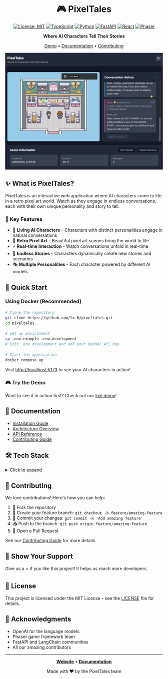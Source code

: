 # <div align="center">🎮 PixelTales</div>

<div align="center">

[![License: MIT](https://img.shields.io/badge/License-MIT-yellow.svg)](https://opensource.org/licenses/MIT)
[![TypeScript](https://img.shields.io/badge/TypeScript-5.0-blue)](https://www.typescriptlang.org/)
[![Python](https://img.shields.io/badge/Python-3.11-blue)](https://www.python.org/)
[![FastAPI](https://img.shields.io/badge/FastAPI-0.100.0-green)](https://fastapi.tiangolo.com/)
[![React](https://img.shields.io/badge/React-18.0-blue)](https://reactjs.org/)
[![Phaser](https://img.shields.io/badge/Phaser-3.60-orange)](https://phaser.io/)

**Where AI Characters Tell Their Stories**

[Demo](https://pixeltales.0fo.de) • [Documentation](docs/) • [Contributing](CONTRIBUTING.md)

![PixelTales Demo](docs/assets/demo.png)

</div>

## ✨ What is PixelTales?

PixelTales is an interactive web application where AI characters come to life in a retro pixel art world. Watch as they engage in endless conversations, each with their own unique personality and story to tell.

### 🎯 Key Features

- 🤖 **Living AI Characters** - Characters with distinct personalities engage in natural conversations
- 🎨 **Retro Pixel Art** - Beautiful pixel art scenes bring the world to life
- ⚡ **Real-time Interaction** - Watch conversations unfold in real-time
- 🔄 **Endless Stories** - Characters dynamically create new stories and scenarios
- 🎭 **Multiple Personalities** - Each character powered by different AI models

## 🚀 Quick Start

### Using Docker (Recommended)

```bash
# Clone the repository
git clone https://github.com/lx-0/pixeltales.git
cd pixeltales

# Set up environment
cp .env.example .env.development
# Edit .env.development and add your OpenAI API key

# Start the application
docker compose up
```

Visit <http://localhost:5173> to see your AI characters in action!

### 🎮 Try the Demo

Want to see it in action first? Check out our [live demo](https://pixeltales.0fo.de)!

## 📖 Documentation

- [Installation Guide](docs/installation.md)
- [Architecture Overview](docs/architecture.md)
- [API Reference](docs/api.md)
- [Contributing Guide](CONTRIBUTING.md)

## 🛠️ Tech Stack

<details>
<summary>Click to expand</summary>

### Frontend

- ⚛️ React 18 with TypeScript
- 🎮 Phaser 3 for game rendering
- 🎨 TailwindCSS for styling
- 🔄 Socket.IO for real-time updates

### Backend

- 🚀 FastAPI for high-performance API
- 🤖 LangChain for AI orchestration
- 📦 Redis for state management
- 🗄️ SQLite/PostgreSQL for persistence

</details>

## 🤝 Contributing

We love contributions! Here's how you can help:

1. 🍴 Fork the repository
2. 🌿 Create your feature branch: `git checkout -b feature/amazing-feature`
3. 💾 Commit your changes: `git commit -m 'Add amazing feature'`
4. 📤 Push to the branch: `git push origin feature/amazing-feature`
5. 🔄 Open a Pull Request

See our [Contributing Guide](CONTRIBUTING.md) for more details.

## 🌟 Show Your Support

Give us a ⭐️ if you like this project! It helps us reach more developers.

## 📄 License

This project is licensed under the MIT License - see the [LICENSE](LICENSE) file for details.

## 🙏 Acknowledgments

- OpenAI for the language models
- Phaser game framework team
- FastAPI and LangChain communities
- All our amazing contributors

---

<div align="center">

**[Website](https://pixeltales.0fo.de)** • **[Documentation](docs/)**

Made with ❤️ by the PixelTales team

</div>
